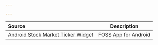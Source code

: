 ```yaml
---

---
```


| Source | Description
:---|---
| [Android Stock Market Ticker Widget](https://f-droid.org/en/packages/com.github.premnirmal.tickerwidget/) | FOSS App for Android 
